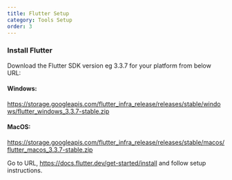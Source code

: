 ```yaml
---
title: Flutter Setup
category: Tools Setup
order: 3
---
```


### Install Flutter

Download the Flutter SDK version eg 3.3.7 for your platform from below URL:

#### Windows: 
https://storage.googleapis.com/flutter_infra_release/releases/stable/windows/flutter_windows_3.3.7-stable.zip

#### MacOS:
https://storage.googleapis.com/flutter_infra_release/releases/stable/macos/flutter_macos_3.3.7-stable.zip

Go to URL, https://docs.flutter.dev/get-started/install and follow setup instructions.
